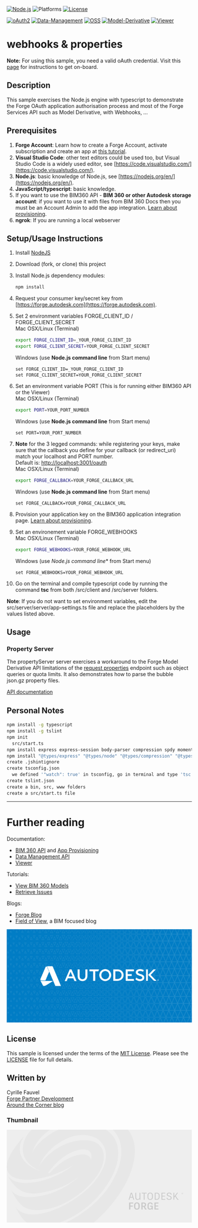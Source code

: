 
[![Node.js](https://img.shields.io/badge/Node.js-15.3.0-blue.svg)](https://nodejs.org/)
![Platforms](https://img.shields.io/badge/platform-windows%20%7C%20osx%20%7C%20linux-lightgray.svg)
[![License](http://img.shields.io/:license-mit-blue.svg)](http://opensource.org/licenses/MIT)

[![oAuth2](https://img.shields.io/badge/oAuth2-v1-green.svg)](http://developer-autodesk.github.io/)
[![Data-Management](https://img.shields.io/badge/Data%20Management-v1-green.svg)](http://developer-autodesk.github.io/)
[![OSS](https://img.shields.io/badge/OSS-v2-green.svg)](http://developer-autodesk.github.io/)
[![Model-Derivative](https://img.shields.io/badge/Model%20Derivative-v2-green.svg)](http://developer-autodesk.github.io/)
[![Viewer](https://img.shields.io/badge/Forge%20Viewer-v7.3-green.svg)](http://developer-autodesk.github.io/)

# webhooks & properties

**Note:** For using this sample, you need a valid oAuth credential.
Visit this [page](https://forge.autodesk.com) for instructions to get on-board.

## Description

This sample exercises the Node.js engine with typescript to demonstrate the Forge OAuth application authorisation process and most of the Forge Services API such as Model Derivative, with Webhooks, ...

## Prerequisites

1. **Forge Account**: Learn how to create a Forge Account, activate subscription and create an app at [this tutorial](http://learnforge.autodesk.io/#/account/).
2. **Visual Studio Code**: other text editors could be used too, but Visual Studio Code is a widely used editor, see [https://code.visualstudio.com/](https://code.visualstudio.com/).
3. **Node.js**: basic knowledge of Node.js, see [https://nodejs.org/en/](https://nodejs.org/en/).
4. **JavaScript/typescript**: basic knowledge.
5. If you want to use the BIM360 API - **BIM 360 or other Autodesk storage account**: if you want to use it with files from BIM 360 Docs then you must be an Account Admin to add the app integration. [Learn about provisioning](https://forge.autodesk.com/blog/bim-360-docs-provisioning-forge-apps).
6. **ngrok**: If you are running a local webserver

## Setup/Usage Instructions

  1. Install [NodeJS](https://nodejs.org)
  2. Download (fork, or clone) this project
  3. Install Node.js dependency modules:

     ```bash
     npm install
     ```

  4. Request your consumer key/secret key from [https://forge.autodesk.com](https://forge.autodesk.com).
  5. Set 2 environment variables FORGE_CLIENT_ID / FORGE_CLIENT_SECRET  
     Mac OSX/Linux (Terminal)

     ```bash
     export FORGE_CLIENT_ID=_YOUR_FORGE_CLIENT_ID
     export FORGE_CLIENT_SECRET=YOUR_FORGE_CLIENT_SECRET
     ```

     Windows (use **Node.js command line** from Start menu)

     ```batch
     set FORGE_CLIENT_ID=_YOUR_FORGE_CLIENT_ID
     set FORGE_CLIENT_SECRET=YOUR_FORGE_CLIENT_SECRET
     ```

  6. Set an environment variable PORT (This is for running either BIM360 API or the Viewer)  
     Mac OSX/Linux (Terminal)

     ```bash
     export PORT=YOUR_PORT_NUMBER
     ```

     Windows (use **Node.js command line** from Start menu)

     ```batch
     set PORT=YOUR_PORT_NUMBER
     ```

  7. **Note** for the 3 legged commands: while registering your keys, make sure that the callback you define for your
     callback (or redirect_uri) match your localhost and PORT number.  
     Default is: [http://localhost:3001/oauth](http://localhost:3001/oauth)  
     Mac OSX/Linux (Terminal)

     ```bash
     export FORGE_CALLBACK=YOUR_FORGE_CALLBACK_URL
     ```

     Windows (use **Node.js command line** from Start menu)

     ```batch
     set FORGE_CALLBACK=YOUR_FORGE_CALLBACK_URL
     ```

  8. Provision your application key on the BIM360 application integration page. [Learn about provisioning](https://forge.autodesk.com/blog/bim-360-docs-provisioning-forge-apps).
  9. Set an environement variable FORGE_WEBHOOKS  
     Mac OSX/Linux (Terminal)

     ```bash
     export FORGE_WEBHOOKS=YOUR_FORGE_WEBHOOK_URL
     ```

     Windows (use *Node.js command line** from Start menu)

     ```batch
     set FORGE_WEBHOOKS=YOUR_FORGE_WEBHOOK_URL
     ```

  10. Go on the terminal and compile typescript code by running the command **tsc** from both /src/client and /src/server folders.

**Note**: If you do not want to set environment variables, edit the src/server/server/app-settings.ts file and replace the placeholders by the values listed above.

## Usage

### Property Server

The propertyServer server exercises a workaround to the Forge Model Derivative API limitations of the [request properties](https://developer.autodesk.com/en/docs/model-derivative/v2/reference/http/urn-metadata-guid-properties-GET/) endpoint such as object queries or quota limits. It also demonstrates how to parse the bubble json.gz property files.

[API documentation](doc/properties.md)

## Personal Notes

```bash
npm install -g typescript
npm install -g tslint
npm init
  src/start.ts
npm install express express-session body-parser compression spdy moment ejs forge-apis --save
npm install "@types/express" "@types/node" "@types/compression" "@types/moment" "@types/ejs" "@types/three" "@types/forge-apis" "@types/forge-viewer" --save-dev
create .jshintignore
create tsconfig.json
  we defined '"watch": true' in tsconfig, go in terminal and type 'tsc'
create tslint.json
create a bin, src, www folders
create a src/start.ts file
```

---

# Further reading

Documentation:

- [BIM 360 API](https://developer.autodesk.com/en/docs/bim360/v1/overview/) and [App Provisioning](https://forge.autodesk.com/blog/bim-360-docs-provisioning-forge-apps)
- [Data Management API](https://developer.autodesk.com/en/docs/data/v2/overview/)
- [Viewer](https://developer.autodesk.com/en/docs/viewer/v6)

Tutorials:

- [View BIM 360 Models](http://learnforge.autodesk.io/#/tutorials/viewhubmodels)
- [Retrieve Issues](https://developer.autodesk.com/en/docs/bim360/v1/tutorials/retrieve-issues)

Blogs:

- [Forge Blog](https://forge.autodesk.com/categories/bim-360-api)
- [Field of View](https://fieldofviewblog.wordpress.com/), a BIM focused blog

![thumbnail](img/thumbnail.png)

## License

This sample is licensed under the terms of the [MIT License](http://opensource.org/licenses/MIT).
Please see the [LICENSE](LICENSE) file for full details.

## Written by

Cyrille Fauvel  
[Forge Partner Development](https://forge.autodesk.com/)  
[Around the Corner blog](https://around-the-corner.typepad.com)  

### Thumbnail

![thumbnail](img/thumbnail_default.png)
